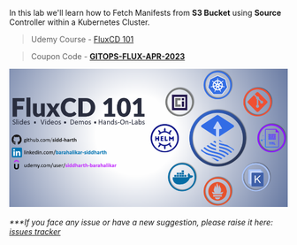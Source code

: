 

In this lab we'll learn how to Fetch Manifests from **S3 Bucket** using **Source** Controller within a Kubernetes Cluster.

> Udemy Course - [FluxCD 101](https://www.udemy.com/course/gitops-flux/?couponCode=GITOPS-FLUX-APR-2023)

> Coupon Code - [**GITOPS-FLUX-APR-2023**](https://www.udemy.com/course/gitops-flux/?couponCode=GITOPS-FLUX-APR-2023)

<a href="https://www.udemy.com/course/gitops-flux/?couponCode=GITOPS-FLUX-APR-2023" style="text-align: center"><img src="./FluxCD-101-Udemy-Image-2-small.png" align="center"></a>

###### ****If you face any issue or have a new suggestion, please raise it here: [issues tracker](https://github.com/sidd-harth/fluxcd-tracker/issues)*
